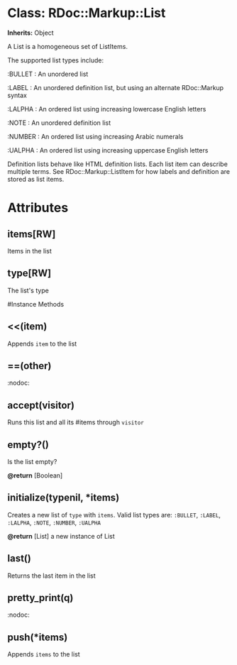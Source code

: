 # Class: RDoc::Markup::List
**Inherits:** Object
    

A List is a homogeneous set of ListItems.

The supported list types include:

:BULLET
:   An unordered list

:LABEL
:   An unordered definition list, but using an alternate RDoc::Markup syntax

:LALPHA
:   An ordered list using increasing lowercase English letters

:NOTE
:   An unordered definition list

:NUMBER
:   An ordered list using increasing Arabic numerals

:UALPHA
:   An ordered list using increasing uppercase English letters


Definition lists behave like HTML definition lists.  Each list item can
describe multiple terms.  See RDoc::Markup::ListItem for how labels and
definition are stored as list items.


# Attributes
## items[RW] [](#attribute-i-items)
Items in the list

## type[RW] [](#attribute-i-type)
The list's type


#Instance Methods
## <<(item) [](#method-i-<<)
Appends `item` to the list

## ==(other) [](#method-i-==)
:nodoc:

## accept(visitor) [](#method-i-accept)
Runs this list and all its #items through `visitor`

## empty?() [](#method-i-empty?)
Is the list empty?

**@return** [Boolean] 

## initialize(typenil, *items) [](#method-i-initialize)
Creates a new list of `type` with `items`.  Valid list types are: `:BULLET`,
`:LABEL`, `:LALPHA`, `:NOTE`, `:NUMBER`, `:UALPHA`

**@return** [List] a new instance of List

## last() [](#method-i-last)
Returns the last item in the list

## pretty_print(q) [](#method-i-pretty_print)
:nodoc:

## push(*items) [](#method-i-push)
Appends `items` to the list

